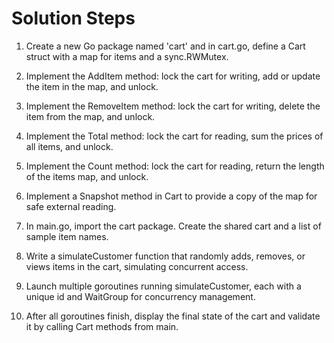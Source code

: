 # Solution Steps

1. Create a new Go package named 'cart' and in cart.go, define a Cart struct with a map for items and a sync.RWMutex.

2. Implement the AddItem method: lock the cart for writing, add or update the item in the map, and unlock.

3. Implement the RemoveItem method: lock the cart for writing, delete the item from the map, and unlock.

4. Implement the Total method: lock the cart for reading, sum the prices of all items, and unlock.

5. Implement the Count method: lock the cart for reading, return the length of the items map, and unlock.

6. Implement a Snapshot method in Cart to provide a copy of the map for safe external reading.

7. In main.go, import the cart package. Create the shared cart and a list of sample item names.

8. Write a simulateCustomer function that randomly adds, removes, or views items in the cart, simulating concurrent access.

9. Launch multiple goroutines running simulateCustomer, each with a unique id and WaitGroup for concurrency management.

10. After all goroutines finish, display the final state of the cart and validate it by calling Cart methods from main.

